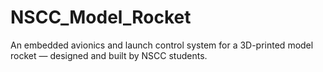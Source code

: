 # NSCC_Model_Rocket
An embedded avionics and launch control system for a 3D-printed model rocket — designed and built by NSCC students.
